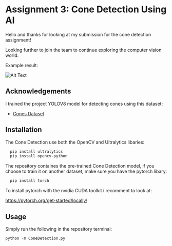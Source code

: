 
# Assignment 3: Cone Detection Using AI

Hello and thanks for looking at my submission for the cone detection assignment!

Looking further to join the team to continue exploring the computer vision world.

Example result:

![Alt Text](https://s5.ezgif.com/tmp/ezgif-5-0383d8a8fd.gif)

## Acknowledgements

I trained the project YOLOV8 model for detecting cones using this dataset:

 - [Cones Dataset](https://universe.roboflow.com/yuval-k/cones-detection-k0i6h/dataset/2)


## Installation

The Cone Detection use both the OpenCV and Ultralytics libaries: 
```bash
  pip install ultralytics 
  pip install opencv-python
```
The repository containes the pre-trained Cone Detection model,
if you choose to train it on another dataset, make sure you have the pytorch libary:

```bash
  pip install torch
```

To install pytorch with the nvidia CUDA toolkit i recomment to look at:

https://pytorch.org/get-started/locally/
    
## Usage

Simply run the following in the repository terminal: 

```python
python -m ConeDetection.py
```

